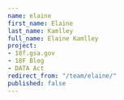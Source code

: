 ```yaml
---
name: elaine
first_name: Elaine
last_name: Kamlley
full_name: Elaine Kamlley
project:
- 18f.gsa.gov
- 18F Blog
- DATA Act
redirect_from: "/team/elaine/"
published: false
---
```


